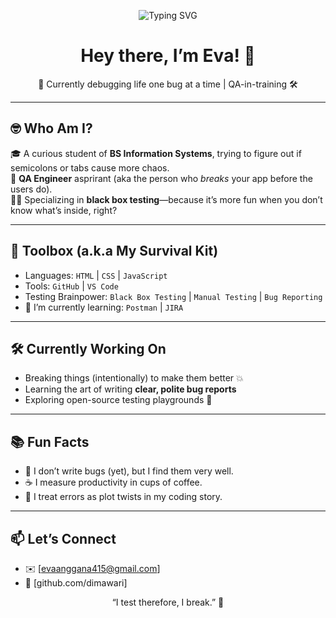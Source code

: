 <p align="center">
  <img src="https://readme-typing-svg.herokuapp.com?font=Fira+Code&pause=1000&color=00BFFF&center=true&vCenter=true&width=435&lines=QA+in+Training;Debugger+of+Life;Code+Explorer" alt="Typing SVG" />
</p>


<h1 align="center">Hey there, I’m Eva! 👋</h1>
<p align="center">📍 Currently debugging life one bug at a time | QA-in-training 🛠️</p>

---

## 🤓 Who Am I?

🎓 A curious student of **BS Information Systems**, trying to figure out if semicolons or tabs cause more chaos.  
🧪 **QA Engineer** asprirant (aka the person who *breaks* your app before the users do).  
🕵️‍♀️ Specializing in **black box testing**—because it’s more fun when you don’t know what’s inside, right?

---

## 🧰 Toolbox (a.k.a My Survival Kit)

- Languages: `HTML` | `CSS` | `JavaScript`  
- Tools: `GitHub` | `VS Code`   
- Testing Brainpower: `Black Box Testing` | `Manual Testing` | `Bug Reporting`
- 🌱 I’m currently learning: `Postman` | `JIRA`

---

## 🛠️ Currently Working On

- Breaking things (intentionally) to make them better 💥  
- Learning the art of writing **clear, polite bug reports**  
- Exploring open-source testing playgrounds 🧩

---

## 📚 Fun Facts

- 🐛 I don’t write bugs (yet), but I find them very well.
- ☕ I measure productivity in cups of coffee.
- 🧠 I treat errors as plot twists in my coding story.

---

## 📫 Let’s Connect

- ✉️ [evaanggana415@gmail.com]  
- 🐙 [github.com/dimawari]


<p align="center">“I test therefore, I break.” 🚀</p>
